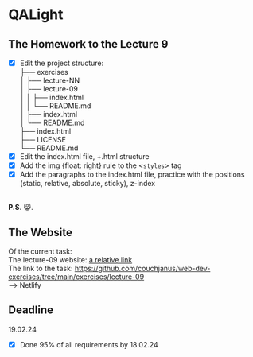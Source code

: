 # QALight
## The Homework to the Lecture 9

- [x] Edit the project structure:<br>
├── exercises<br>
│   ├── lecture-NN<br>
│   ├── lecture-09<br>
│   │   ├── index.html<br>
│   │   └── README.md<br>
│   ├── index.html <br>
│   └── README.md<br>
├── index.html<br>
├── LICENSE<br>
└── README.md<br>
- [x] Edit the index.html file, +.html structure<br>
- [x] Add the img {float: right} rule to the <`styles`> tag<br>
- [x] Add the paragraphs to the index.html file, practice with the positions (static, relative, absolute, sticky), z-index
<br><br>

**P.S.** 😸. 

## The Website
Of the current task: <br>
The lecture-09 website: [a relative link](./index.html)<br>
The link to the task: https://github.com/couchjanus/web-dev-exercises/tree/main/exercises/lecture-09
<br />
--> Netlify

## Deadline
19.02.24 <br />

- [x] Done 95% of all requirements by 18.02.24